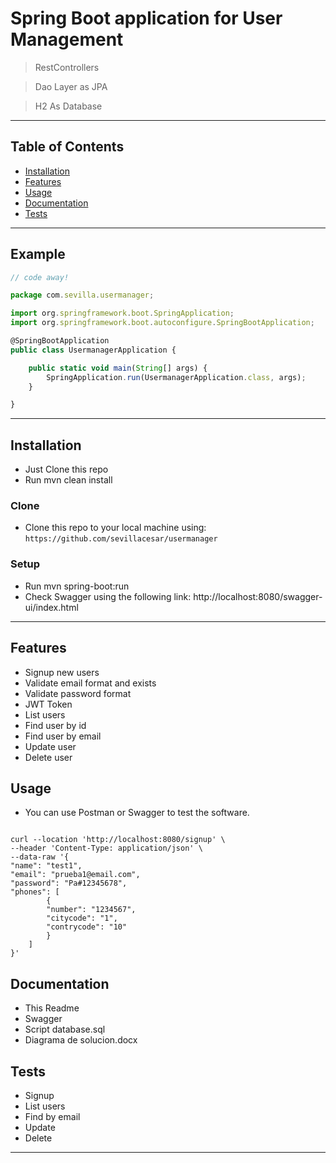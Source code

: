 

# Spring Boot application for User Management

> RestControllers

> Dao Layer as JPA

> H2 As Database

---

## Table of Contents


- [Installation](#installation)
- [Features](#features)
- [Usage](#usage)
- [Documentation](#documentation)
- [Tests](#tests)


---

## Example

```javascript
// code away!

package com.sevilla.usermanager;

import org.springframework.boot.SpringApplication;
import org.springframework.boot.autoconfigure.SpringBootApplication;

@SpringBootApplication
public class UsermanagerApplication {

	public static void main(String[] args) {
		SpringApplication.run(UsermanagerApplication.class, args);
	}

}


```

---

## Installation

- Just Clone this repo
- Run mvn clean install

### Clone

- Clone this repo to your local machine using: `https://github.com/sevillacesar/usermanager`

### Setup

- Run mvn spring-boot:run
- Check Swagger using the following link:
http://localhost:8080/swagger-ui/index.html
---

## Features

- Signup new users
- Validate email format and exists
- Validate password format
- JWT Token
- List users
- Find user by id
- Find user by email
- Update user
- Delete user

## Usage

- You can use Postman or Swagger to test the software.

```

curl --location 'http://localhost:8080/signup' \
--header 'Content-Type: application/json' \
--data-raw '{
"name": "test1",
"email": "prueba1@email.com",
"password": "Pa#12345678",
"phones": [
        {
        "number": "1234567",
        "citycode": "1",
        "contrycode": "10"
        }
    ]
}'

```

## Documentation

- This Readme
- Swagger
- Script database.sql
- Diagrama de solucion.docx

## Tests

- Signup
- List users
- Find by email
- Update
- Delete
---

